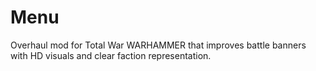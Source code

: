 # Menu
Overhaul mod for Total War WARHAMMER that improves battle banners with HD visuals and clear faction representation.
